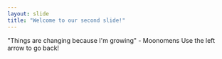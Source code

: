 ```yaml
---
layout: slide
title: "Welcome to our second slide!"
---
```

"Things are changing because I'm growing" - Moonomens
Use the left arrow to go back!
